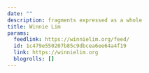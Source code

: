 ```yaml
---
date: ""
description: fragments expressed as a whole
title: Winnie Lim
params:
  feedlink: https://winnielim.org/feed/
  id: 1c479e550207b85c9dbcea6ee64a4f19
  link: https://winnielim.org
  blogrolls: []
---
```

